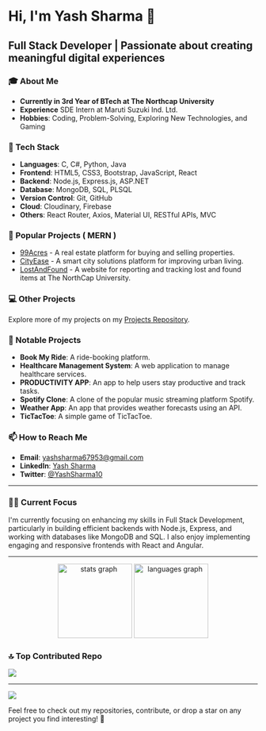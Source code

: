 # Hi, I'm Yash Sharma 👋

## Full Stack Developer | Passionate about creating meaningful digital experiences

### 🎓 About Me

- **Currently in 3rd Year of BTech at The Northcap University**
- **Experience** SDE Intern at Maruti Suzuki Ind. Ltd.
- **Hobbies**: Coding, Problem-Solving, Exploring New Technologies, and Gaming

### 🚀 Tech Stack

- **Languages**: C, C#, Python, Java
- **Frontend**: HTML5, CSS3, Bootstrap, JavaScript, React
- **Backend**: Node.js, Express.js, ASP.NET
- **Database**: MongoDB, SQL, PLSQL
- **Version Control**: Git, GitHub
- **Cloud**: Cloudinary, Firebase
- **Others**: React Router, Axios, Material UI, RESTful APIs, MVC

### 🔗 Popular Projects ( MERN )

- [99Acres](https://github.com/YashSharma10/99Acres) - A real estate platform for buying and selling properties.
- [CityEase](https://github.com/YashSharma10/CityEase) - A smart city solutions platform for improving urban living.
- [LostAndFound](https://github.com/YashSharma10/LostAndFound) - A website for reporting and tracking lost and found items at The NorthCap University.

### 💻 Other Projects

Explore more of my projects on my [Projects Repository](https://github.com/YashSharma10/Projects).

### 📂 Notable Projects

- **Book My Ride**: A ride-booking platform.
- **Healthcare Management System**: A web application to manage healthcare services.
- **PRODUCTIVITY APP**: An app to help users stay productive and track tasks.
- **Spotify Clone**: A clone of the popular music streaming platform Spotify.
- **Weather App**: An app that provides weather forecasts using an API.
- **TicTacToe**: A simple game of TicTacToe.

### 📫 How to Reach Me

- **Email**: yashsharma67953@gmail.com
- **LinkedIn**: [Yash Sharma](https://www.linkedin.com/in/yashsharma0406)
- **Twitter**: [@YashSharma10](https://twitter.com/YashSharma0406)

---

### 👨‍💻 Current Focus

I'm currently focusing on enhancing my skills in Full Stack Development, particularly in building efficient backends with Node.js, Express, and working with databases like MongoDB and SQL. I also enjoy implementing engaging and responsive frontends with React and Angular.

---

<div align="center">
  <img src="https://github-readme-stats.vercel.app/api?username=YashSharma10&hide_title=false&hide_rank=false&show_icons=true&include_all_commits=true&count_private=true&disable_animations=false&theme=dracula&locale=en&hide_border=false" height="150" alt="stats graph"  />
  <img src="https://github-readme-stats.vercel.app/api/top-langs?username=YashSharma10&locale=en&hide_title=false&layout=compact&card_width=320&langs_count=5&theme=dracula&hide_border=false" height="150" alt="languages graph"  />
</div>

 ### 🔝 Top Contributed Repo
![](https://github-contributor-stats.vercel.app/api?username=YashSharma10&limit=5&theme=dark&combine_all_yearly_contributions=true)

---

[![](https://visitcount.itsvg.in/api?id=YashSharma10&icon=0&color=0)](https://visitcount.itsvg.in)

Feel free to check out my repositories, contribute, or drop a star on any project you find interesting! 💫
